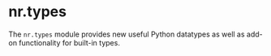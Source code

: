 # nr.types

The `nr.types` module provides new useful Python datatypes as well as add-on
functionality for built-in types.
